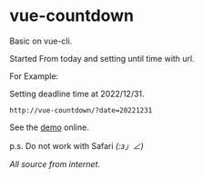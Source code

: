 # vue-countdown
Basic on vue-cli.

Started From today and setting until time with url. 

For Example:

Setting deadline time at 2022/12/31.

``http://vue-countdown/?date=20221231``

See the [demo](https://atzu012.github.io/vue-countdown/?date=20221231) online.

p.s. Do not work with Safari _(:з」∠)_

*All source from internet.*
